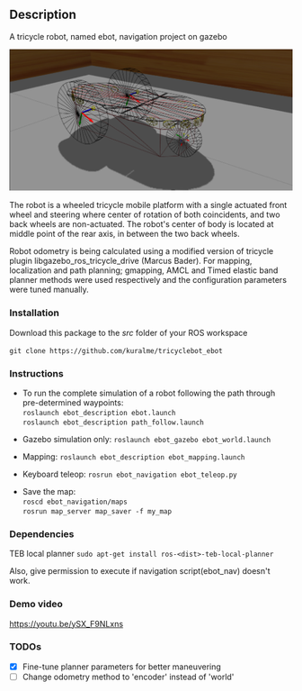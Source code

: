 ## **Description**
A tricycle robot, named ebot, navigation project on gazebo

<p align="center">
 <img src="./images/robot_joints.png" length=".5" width=".5">
</p>

The robot is a wheeled tricycle mobile platform with a single actuated front wheel and steering where center of rotation of both coincidents, and two back wheels are non-actuated. The robot's center of body is located at middle point of the rear axis, in between the two back wheels.

Robot odometry is being calculated using a modified version of tricycle plugin libgazebo_ros_tricycle_drive (Marcus Bader). For mapping, localization and path planning; gmapping, AMCL and Timed elastic band planner methods were used respectively and the configuration parameters were tuned manually.

### **Installation** 
Download this package to the _src_ folder of your ROS workspace

```git clone https://github.com/kuralme/tricyclebot_ebot```


### **Instructions**
- To run the complete simulation of a robot following the path through pre-determined waypoints:\
  ```roslaunch ebot_description ebot.launch```\
  ```roslaunch ebot_description path_follow.launch```


- Gazebo simulation only:
  ```roslaunch ebot_gazebo ebot_world.launch```

- Mapping:
  ```roslaunch ebot_description ebot_mapping.launch```

- Keyboard teleop:
  ```rosrun ebot_navigation ebot_teleop.py```

- Save the map:\
  ```roscd ebot_navigation/maps```\
  ```rosrun map_server map_saver -f my_map```
  
### **Dependencies**
TEB local planner
```sudo apt-get install ros-<dist>-teb-local-planner```

Also, give permission to execute if navigation script(ebot_nav) doesn't work.

### **Demo video**
https://youtu.be/ySX_F9NLxns

### TODOs ###

- [x] Fine-tune planner parameters for better maneuvering
- [ ] Change odometry method to 'encoder' instead of 'world'
